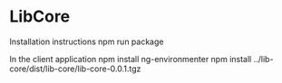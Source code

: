 # LibCore

Installation instructions
npm run package

In the client application
npm install ng-environmenter
npm install ../lib-core/dist/lib-core/lib-core-0.0.1.tgz
